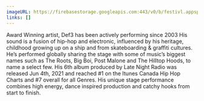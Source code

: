 ```yaml
---
imageURL: https://firebasestorage.googleapis.com:443/v0/b/festivl.appspot.com/o/userContent%2FFD334A02-9565-4895-B7D8-27F45D883AEF.png?alt=media&token=fd73775c-7e63-4beb-931f-1d18235b93bf
links: []
---
```

Award Winning artist, Def3 has been actively performing since 2003 His sound is a fusion of hip-hop and electronic, influenced by his heritage, childhood growing up on a ship and from skateboarding & graffiti cultures.
He’s performed globally sharing the stage with some of music’s biggest names such as The Roots, Big Boi, Post Malone and The Hilltop Hoods, to name a select few. His 6th album produced by Late Night Radio was released Jun 4th, 2021 and reached #1 on the Itunes Canada Hip Hop Charts and #7 overall for all Genres. His unique stage performance combines high energy, dance inspired production and catchy hooks from start to finish.
